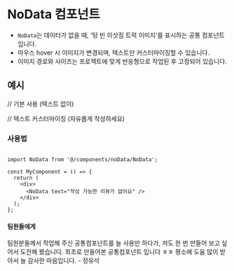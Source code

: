 # NoData 컴포넌트

- `NoData`는 데이터가 없을 때, '텅 빈 이삿짐 트럭 이미지'를 표시하는 공통 컴포넌트입니다.  
- 마우스 hover 시 이미지가 변경되며, 텍스트만 커스터마이징할 수 있습니다.  
- 이미지 경로와 사이즈는 프로젝트에 맞게 반응형으로 작업된 후 고정되어 있습니다.


## 예시

// 기본 사용 (텍스트 없이)
<NoData />

// 텍스트 커스터마이징 (자유롭게 작성하세요)
<NoData text="검색 결과가 없어요" />
<NoData text="반려한 견적이 없어요" />
<NoData text="작성 가능한 리뷰가 없어요" />


### 사용법

```tsx

import NoData from '@/components/noData/NoData';

const MyComponent = () => {
  return (
    <div>
      <NoData text="작성 가능한 리뷰가 없어요" />
    </div>
  );
};

```


#### 팀원들에게
팀원분들께서 작업해 주신 공통컴포넌트를 늘 사용만 하다가,
저도 한 번 만들어 보고 싶어서 도전해 봤습니다.
최초로 만들어본 공통컴포넌트 입니다 ㅎㅎ
평소에 도움 많이 받아서 늘 감사한 마음입니다.
                                         - 정유석